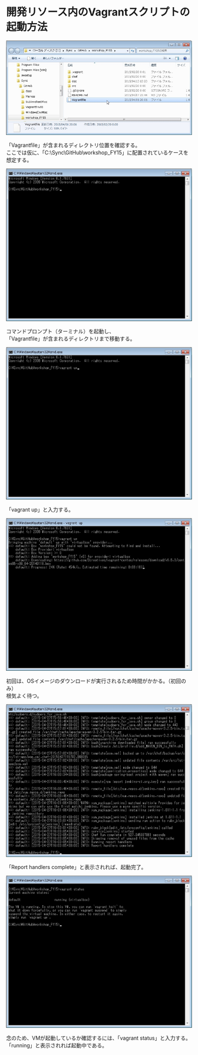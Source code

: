 # 開発リソース内のVagrantスクリプトの起動方法

![](./images/setup_VM_with_Vagrant/WS000000.JPG)

「Vagrantfile」が含まれるディレクトリ位置を確認する。    
ここでは仮に、「C:\Sync\GitHub\workshop_FY15」に配置されているケースを想定する。

![](./images/setup_VM_with_Vagrant/WS000001.JPG)

コマンドプロンプト（ターミナル）を起動し、    
「Vagrantfile」が含まれるディレクトリまで移動する。

![](./images/setup_VM_with_Vagrant/WS000002.JPG)

「vagrant up」と入力する。

![](./images/setup_VM_with_Vagrant/WS000003.JPG)

初回は、OSイメージのダウンロードが実行されるため時間がかかる。（初回のみ）    
根気よく待つ。

![](./images/setup_VM_with_Vagrant/WS000004.JPG)

「Report handlers complete」と表示されれば、起動完了。

![](./images/setup_VM_with_Vagrant/WS000005.JPG)

念のため、VMが起動しているか確認するには、「vagrant status」と入力する。    
「running」と表示されれば起動中である。
